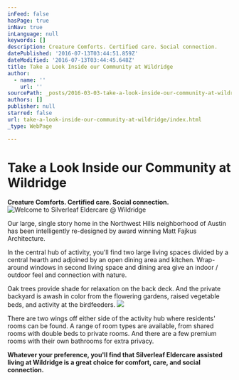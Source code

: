 ```yaml
---
inFeed: false
hasPage: true
inNav: true
inLanguage: null
keywords: []
description: Creature Comforts. Certified care. Social connection.
datePublished: '2016-07-13T03:44:51.859Z'
dateModified: '2016-07-13T03:44:45.648Z'
title: Take a Look Inside our Community at Wildridge
author:
  - name: ''
    url: ''
sourcePath: _posts/2016-03-03-take-a-look-inside-our-community-at-wildridge.md
authors: []
publisher: null
starred: false
url: take-a-look-inside-our-community-at-wildridge/index.html
_type: WebPage

---
```

# Take a Look Inside our Community at Wildridge

**Creature Comforts. Certified care. Social connection.**
![Welcome to Silverleaf Eldercare @ Wildridge](https://s3-us-west-2.amazonaws.com/the-grid-img/p/52b7a5aecd23318891dc942f183cc0afa0944a56.jpg)

Our large, single story home in the Northwest Hills neighborhood of Austin has been intelligently re-designed by award winning Matt Fajkus Architecture.

In the central hub of activity, you'll find two large living spaces divided by a central hearth and adjoined by an open dining area and kitchen. Wrap-around windows in second living space and dining area give an indoor / outdoor feel and connection with nature.

Oak trees provide shade for relaxation on the back deck. And the private backyard is awash in color from the flowering gardens, raised vegetable beds, and activity at the birdfeeders.
![](https://the-grid-user-content.s3-us-west-2.amazonaws.com/d24581e2-80a6-4659-ace3-0ec77493bb76.jpg)

There are two wings off either side of the activity hub where residents' rooms can be found. A range of room types are available, from shared rooms with double beds to private rooms. And there are a few premium rooms with their own bathrooms for extra privacy.

**Whatever your preference, you'll find that Silverleaf Eldercare assisted living at Wildridge is a great choice for comfort, care, and social connection.**